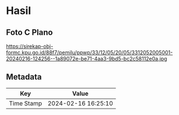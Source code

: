 # Hasil

## Foto C Plano

https://sirekap-obj-formc.kpu.go.id/88f7/pemilu/ppwp/33/12/05/20/05/3312052005001-20240216-124256--1a89072e-be71-4aa3-9bd5-bc2c58112e0a.jpg


## Metadata

| Key        | Value               |
| ---------- | ------------------- |
| Time Stamp | 2024-02-16 16:25:10 |



